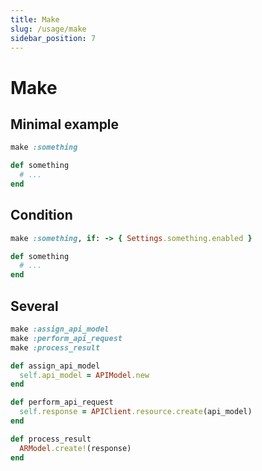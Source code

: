 ```yaml
---
title: Make
slug: /usage/make
sidebar_position: 7
---
```


# Make

## Minimal example

```ruby
make :something

def something
  # ...
end
```

## Condition

```ruby
make :something, if: -> { Settings.something.enabled }

def something
  # ...
end
```

## Several

```ruby
make :assign_api_model
make :perform_api_request
make :process_result

def assign_api_model
  self.api_model = APIModel.new
end

def perform_api_request
  self.response = APIClient.resource.create(api_model)
end

def process_result
  ARModel.create!(response)
end
```
